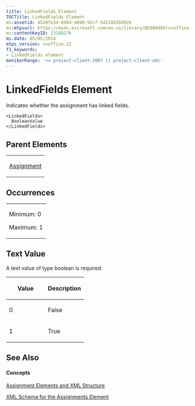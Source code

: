 ```yaml
---
title: LinkedFields Element
TOCTitle: LinkedFields Element
ms:assetid: 4520fe34-698d-4890-92cf-5d210d35092b
ms:mtpsurl: https://msdn.microsoft.com/en-us/library/Bb968484(v=office.12)
ms:contentKeyID: 13188176
ms.date: 05/05/2014
mtps_version: v=office.12
f1_keywords:
- LinkedFields element
monikerRange: '>= project-client-2007 || project-client-odc'
---
```


# LinkedFields Element




Indicates whether the assignment has linked fields.

    <LinkedFields>
      BooleanValue
    </LinkedFields>

## Parent Elements

<table>
<colgroup>
<col style="width: 100%" />
</colgroup>
<tbody>
<tr class="odd">
<td><p><a href="bb968611(v=office.12).md">Assignment</a></p></td>
</tr>
</tbody>
</table>

## Occurrences

<table>
<colgroup>
<col style="width: 100%" />
</colgroup>
<tbody>
<tr class="odd">
<td><p>Minimum: 0</p>
<p>Maximum: 1</p></td>
</tr>
</tbody>
</table>

## Text Value

A text value of type boolean is required.

<table>
<colgroup>
<col style="width: 50%" />
<col style="width: 50%" />
</colgroup>
<thead>
<tr class="header">
<th><p>Value</p></th>
<th><p>Description</p></th>
</tr>
</thead>
<tbody>
<tr class="odd">
<td><p>0</p></td>
<td><p>False</p></td>
</tr>
<tr class="even">
<td><p>1</p></td>
<td><p>True</p></td>
</tr>
</tbody>
</table>

## See Also

#### Concepts

[Assignment Elements and XML Structure](bb968738\(v=office.12\).md)

[XML Schema for the Assignments Element](bb968414\(v=office.12\).md)

